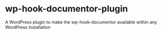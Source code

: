 wp-hook-documentor-plugin
================================

A WordPress plugin to make the wp-hook-documentor available within any WordPress installation
